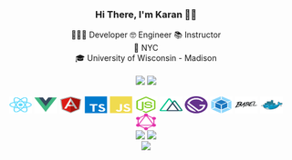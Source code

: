 <h3 align="center" style={{fontWeight: "bold" }}> Hi There, I'm Karan 👋🏽 </h3>

<div align="center">
    🧑🏽‍💻 Developer 🤓 Engineer 📚 Instructor <br>
    🗽 NYC <br>
    🎓 University of Wisconsin - Madison</div>


<br>

<div align="center">
    <img height="180em"
        src="https://github-readme-stats.vercel.app/api?username=karanaditya993&show_icons=true&theme=dark&include_all_commits=true&count_private=true" />
    <img height="180em"
        src="https://github-readme-stats.vercel.app/api/top-langs/?username=karanaditya993&layout=compact&langs_count=7&theme=dark" />
</div>
<div align="center" style="display: inline-block;"><br>
    <img align="center" alt="karanaditya993-react" height="30" width="40"
        src="https://raw.githubusercontent.com/devicons/devicon/master/icons/react/react-original.svg">
    <img align="center" height="30" width="40"
        src="https://raw.githubusercontent.com/devicons/devicon/master/icons/vuejs/vuejs-original.svg">
    <img align="center" height="30" width="40"
        src="https://raw.githubusercontent.com/devicons/devicon/master/icons/angularjs/angularjs-original.svg">
    <img align="center" alt="karanaditya993-Ts" height="30" width="40"
        src="https://raw.githubusercontent.com/devicons/devicon/master/icons/typescript/typescript-plain.svg">
    <img align="center" alt="karanaditya993-Js" height="30" width="40"
        src="https://raw.githubusercontent.com/devicons/devicon/master/icons/javascript/javascript-plain.svg">
    <img align="center" height="30" width="40"
        src="https://raw.githubusercontent.com/devicons/devicon/master/icons/nodejs/nodejs-original.svg">
    <img align="center" height="30" width="40"
        src="https://raw.githubusercontent.com/devicons/devicon/master/icons/nuxtjs/nuxtjs-original.svg">
    <img align="center" height="30" width="40"
        src="https://raw.githubusercontent.com/devicons/devicon/master/icons/gatsby/gatsby-original.svg">
    <img align="center" height="30" width="40"
        src="https://raw.githubusercontent.com/devicons/devicon/master/icons/webpack/webpack-original.svg">
    <img align="center" height="30" width="40"
        src="https://raw.githubusercontent.com/devicons/devicon/master/icons/babel/babel-plain.svg">
    <img align="center" height="30" width="40"
        src="https://raw.githubusercontent.com/devicons/devicon/master/icons/docker/docker-original.svg">
    <img align="center" height="30" width="40"
        src="https://raw.githubusercontent.com/devicons/devicon/master/icons/graphql/graphql-plain.svg">

</div>
<br>

<div align="center">
    <a href="mailto:karanaditya993@gmail.com"><img
            src="https://img.shields.io/badge/-Gmail-%23333?style=for-the-badge&logo=gmail&logoColor=white"
            target="_blank"></a>
    <a href="https://www.linkedin.com/in/karanaditya" target="_blank"><img
            src="https://img.shields.io/badge/-LinkedIn-%230077B5?style=for-the-badge&logo=linkedin&logoColor=white"
            target="_blank"></a>


</div>
<div align="center"><img src="https://komarev.com/ghpvc/?username=karanaditya993&color=red" /></div>
